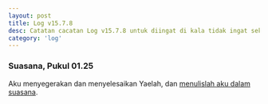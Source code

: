 ```yaml
---
layout: post
title: Log v15.7.8
desc: Catatan cacatan Log v15.7.8 untuk diingat di kala tidak ingat sekaligus sengaja tidak ingat agar kembali mengingat.
category: 'log'
---
```


### Suasana, Pukul 01.25

Aku menyegerakan dan menyelesaikan Yaelah, dan [menulislah aku dalam suasana](/null/aku-tidak-gaul.html).

